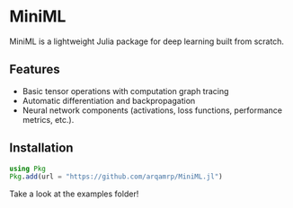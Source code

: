 # MiniML

MiniML is a lightweight Julia package for deep learning built from scratch.

## Features
- Basic tensor operations with computation graph tracing
- Automatic differentiation and backpropagation
- Neural network components (activations, loss functions, performance metrics, etc.).

## Installation
```julia
using Pkg
Pkg.add(url = "https://github.com/arqamrp/MiniML.jl")
```

Take a look at the examples folder!
